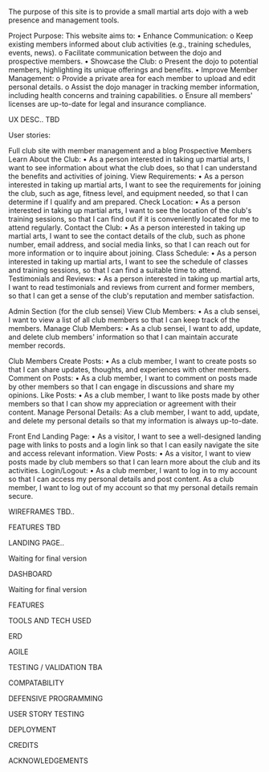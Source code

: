 The purpose of this site is to provide a small martial arts dojo with a web presence and management tools.

Project Purpose:
This website aims to:
•	Enhance Communication: 
o	Keep existing members informed about club activities (e.g., training schedules, events, news).
o	Facilitate communication between the dojo and prospective members.
•	Showcase the Club: 
o	Present the dojo to potential members, highlighting its unique offerings and benefits.
•	Improve Member Management: 
o	Provide a private area for each member to upload and edit personal details.
o	Assist the dojo manager in tracking member information, including health concerns and training capabilities.
o	Ensure all members' licenses are up-to-date for legal and insurance compliance.

UX DESC.. TBD



User stories:

Full club site with member management and a blog
Prospective Members
Learn About the Club:
•	As a person interested in taking up martial arts, I want to see information about what the club does, so that I can understand the benefits and activities of joining.
View Requirements:
•	As a person interested in taking up martial arts, I want to see the requirements for joining the club, such as age, fitness level, and equipment needed, so that I can determine if I qualify and am prepared.
Check Location:
•	As a person interested in taking up martial arts, I want to see the location of the club's training sessions, so that I can find out if it is conveniently located for me to attend regularly.
Contact the Club:
•	As a person interested in taking up martial arts, I want to see the contact details of the club, such as phone number, email address, and social media links, so that I can reach out for more information or to inquire about joining.
Class Schedule:
•	As a person interested in taking up martial arts, I want to see the schedule of classes and training sessions, so that I can find a suitable time to attend.
Testimonials and Reviews:
•	As a person interested in taking up martial arts, I want to read testimonials and reviews from current and former members, so that I can get a sense of the club's reputation and member satisfaction.


Admin Section (for the club sensei)
View Club Members:
•	As a club sensei, I want to view a list of all club members so that I can keep track of the members.
Manage Club Members:
•	As a club sensei, I want to add, update, and delete club members' information so that I can maintain accurate member records.


Club Members
Create Posts:
•	As a club member, I want to create posts so that I can share updates, thoughts, and experiences with other members.
Comment on Posts:
•	As a club member, I want to comment on posts made by other members so that I can engage in discussions and share my opinions.
Like Posts:
•	As a club member, I want to like posts made by other members so that I can show my appreciation or agreement with their content.
Manage Personal Details:
As a club member, I want to add, update, and delete my personal details so that my information is always up-to-date.

Front End
Landing Page:
•	As a visitor, I want to see a well-designed landing page with links to posts and a login link so that I can easily navigate the site and access relevant information.
View Posts:
•	As a visitor, I want to view posts made by club members so that I can learn more about the club and its activities.
Login/Logout:
•	As a club member, I want to log in to my account so that I can access my personal details and post content.
As a club member, I want to log out of my account so that my personal details remain secure.


WIREFRAMES TBD..


FEATURES TBD



LANDING PAGE..

Waiting for final version



DASHBOARD

Waiting for final version


FEATURES



TOOLS AND TECH USED


ERD


AGILE


TESTING / VALIDATION TBA


COMPATABILITY 


DEFENSIVE PROGRAMMING


USER STORY TESTING


DEPLOYMENT


CREDITS

ACKNOWLEDGEMENTS




